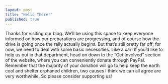 ```yaml
---
layout: post
title: "Hello There!"
published: true
---
```


Thanks for visiting our blog. We’ll be using this space to keep everyone informed on how our preparations are progressing, and of course how the drive is going once the rally actually begins. But that’s still pretty far off; for now, we need to deal with some basic necessities. Like a car! If you’d like to help us out in that department, head on down to the “Get Involved” section of the website, where you can conveniently donate through PayPal. Remember that the majority of your donation will go to help keep the earth cool and shelter orphaned children, two causes I think we can all agree are very worthwhile. So please consider supporting us!

